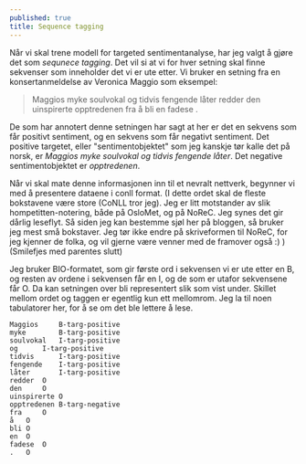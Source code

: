 ```yaml
---
published: true
title: Sequence tagging
---
```

Når vi skal trene modell for targeted sentimentanalyse, har jeg valgt å gjøre det som _sequnece tagging_. Det vil si at vi for hver setning skal finne sekvenser som inneholder det vi er ute etter. Vi bruker en setning fra en konsertanmeldelse av Veronica Maggio som eksempel:

> Maggios myke soulvokal og tidvis fengende låter redder den uinspirerte opptredenen fra å bli en fadese .

De som har annotert denne setningen har sagt at her er det en sekvens som får positivt sentiment, og en sekvens som får negativt sentiment. Det positive targetet, eller "sentimentobjektet" som jeg kanskje tør kalle det på norsk, er _Maggios myke soulvokal og tidvis fengende låter_. Det negative sentimentobjektet er _opptredenen_.

Når vi skal mate denne informasjonen inn til et nevralt nettverk, begynner vi med å presentere dataene i conll format. (I dette ordet skal de fleste bokstavene være store (CoNLL tror jeg). Jeg er litt motstander av slik hompetitten-notering, både på OsloMet, og på NoReC. Jeg synes det gir dårlig leseflyt. Så siden jeg kan bestemme sjøl her på bloggen, så bruker jeg mest små bokstaver. Jeg tør ikke endre på skriveformen til NoReC, for jeg kjenner de folka, og vil gjerne være venner med de framover også :) ) (Smilefjes med parentes slutt)

Jeg bruker BIO-formatet, som gir første ord i sekvensen vi er ute etter en B, og resten av ordene i sekvensen får en I, og de som er utafor sekvensene får O.
Da kan setningen over bli representert slik som vist under. Skillet mellom ordet og taggen er egentlig kun ett mellomrom. Jeg la til noen tabulatorer her, for å se om det ble lettere å lese.

```
Maggios 	B-targ-positive
myke 		B-targ-positive
soulvokal 	I-targ-positive
og 		I-targ-positive
tidvis 		I-targ-positive
fengende 	I-targ-positive
låter 	    I-targ-positive
redder 	O
den 	O
uinspirerte	O
opptredenen	B-targ-negative
fra 	O
å 	O
bli	O
en	O
fadese	O
.	O
```
